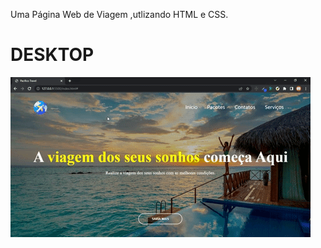 Uma Página Web de Viagem ,utlizando HTML e CSS. 

# DESKTOP

![enter image description here](https://github.com/emersonpacifico/Pacifico-Travel/blob/master/assents/pacificotravel.gif)
